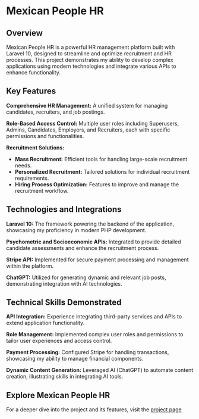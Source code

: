 # Mexican People HR

<h2>Overview</h2>
Mexican People HR is a powerful HR management platform built with Laravel 10, designed to streamline and optimize recruitment and HR processes. This project demonstrates my ability to develop complex applications using modern technologies and integrate various APIs to enhance functionality.

<h2>Key Features</h2>

<strong>Comprehensive HR Management:</strong> A unified system for managing candidates, recruiters, and job postings.

<strong>Role-Based Access Control:</strong> Multiple user roles including Superusers, Admins, Candidates, Employers, and Recruiters, each with specific permissions and functionalities.

<strong>Recruitment Solutions:</strong>
- <strong>Mass Recruitment:</strong> Efficient tools for handling large-scale recruitment needs.
- <strong>Personalized Recruitment:</strong> Tailored solutions for individual recruitment requirements.
- <strong>Hiring Process Optimization:</strong> Features to improve and manage the recruitment workflow.

<h2>Technologies and Integrations</h2>
<strong>Laravel 10:</strong> The framework powering the backend of the application, showcasing my proficiency in modern PHP development.

<strong>Psychometric and Socioeconomic APIs:</strong> Integrated to provide detailed candidate assessments and enhance the recruitment process.

<strong>Stripe API:</strong> Implemented for secure payment processing and management within the platform.

<strong>ChatGPT:</strong> Utilized for generating dynamic and relevant job posts, demonstrating integration with AI technologies.

<h2>Technical Skills Demonstrated</h2>
<strong>API Integration:</strong> Experience integrating third-party services and APIs to extend application functionality.

<strong>Role Management:</strong> Implemented complex user roles and permissions to tailor user experiences and access control.

<strong>Payment Processing:</strong> Configured Stripe for handling transactions, showcasing my ability to manage financial components.

<strong>Dynamic Content Generation:</strong> Leveraged AI (ChatGPT) to automate content creation, illustrating skills in integrating AI tools.

<h2>Explore Mexican People HR</h2>

For a deeper dive into the project and its features, visit the [project page](https://mexicanpeoplehr.com)
